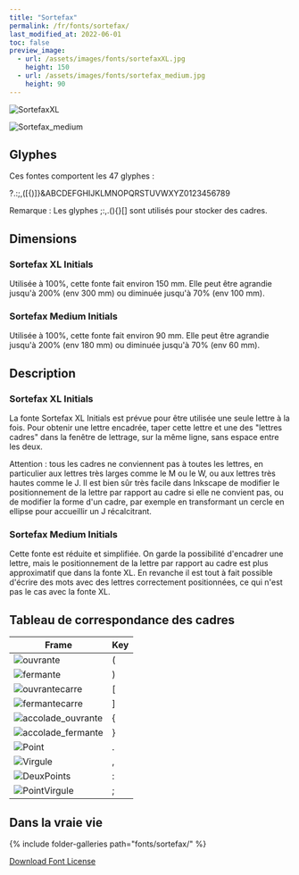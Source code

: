 ```yaml
---
title: "Sortefax"
permalink: /fr/fonts/sortefax/
last_modified_at: 2022-06-01
toc: false
preview_image: 
  - url: /assets/images/fonts/sortefaxXL.jpg
    height: 150
  - url: /assets/images/fonts/sortefax_medium.jpg
    height: 90
---
```

![SortefaxXL](/assets/images/fonts/sortefaxXL.jpg)

![Sortefax_medium](/assets/images/fonts/sortefax_medium.jpg)

## Glyphes
Ces fontes comportent les 47 glyphes :
	
?.:;,([{)]}&ABCDEFGHIJKLMNOPQRSTUVWXYZ0123456789

Remarque : Les glyphes ;:,.(){}[] sont utilisés pour stocker des cadres.

## Dimensions
### Sortefax XL Initials
Utilisée à 100%, cette fonte fait environ 150 mm.
Elle peut être agrandie jusqu'à 200% (env 300 mm) ou diminuée jusqu'à 70% (env 100 mm).
### Sortefax Medium Initials
Utilisée à 100%, cette fonte fait environ 90 mm.
Elle peut être agrandie jusqu'à 200% (env 180 mm) ou diminuée jusqu'à 70% (env 60 mm).

## Description

### Sortefax XL Initials

La fonte Sortefax XL Initials est prévue pour être utilisée une seule lettre à la fois.
Pour obtenir une lettre encadrée,  taper cette lettre et une des "lettres cadres" dans la fenêtre de lettrage, sur la même ligne, sans espace entre les deux. 

Attention : tous les cadres ne conviennent pas à toutes les lettres, en particulier aux lettres très larges comme le M ou le W, ou aux lettres très hautes comme le J. Il est bien sûr très facile dans Inkscape de modifier le positionnement de la lettre par rapport au cadre si elle ne convient pas, ou de modifier la forme d'un cadre, par exemple en transformant un cercle en ellipse pour accueillir un J récalcitrant.

### Sortefax Medium Initials

Cette fonte est réduite et simplifiée. On garde la possibilité d'encadrer une lettre, mais le positionnement de la lettre par rapport au cadre est plus approximatif que dans la fonte XL. En revanche il est tout à fait possible d'écrire des mots avec des lettres correctement positionnées, ce qui n'est pas le cas avec la fonte XL.

## Tableau de correspondance des cadres

Frame|Key
---|---
![ouvrante](/assets/images/fonts/sortefax/ouvrante.png)|<key>(</key>
![fermante](/assets/images/fonts/sortefax/fermante.png)|<key>)</key>
![ouvrantecarre](/assets/images/fonts/sortefax/square-bracket-open.png)|<key>[</key>
![fermantecarre](/assets/images/fonts/sortefax/square-bracket-open.png)|<key>]</key>
![accolade_ouvrante](/assets/images/fonts/sortefax/curly-bracket-open.png)|<key>{</key>
![accolade_fermante](/assets/images/fonts/sortefax/curly-bracket-close.png)|<key>}</key>
![Point](/assets/images/fonts/sortefax/point.png)|<key>.</key>
![Virgule](/assets/images/fonts/sortefax/virgule.png)|<key>,</key>
![DeuxPoints](/assets/images/fonts/sortefax/deuxpoints.png)|<key>:</key>
![PointVirgule](/assets/images/fonts/sortefax/pointvirgule.png)|<key>;</key>


## Dans la vraie vie

{% include folder-galleries path="fonts/sortefax/" %}


[Download Font License](https://github.com/inkstitch/inkstitch/tree/main/fonts/sortefaxXL/LICENSE)
